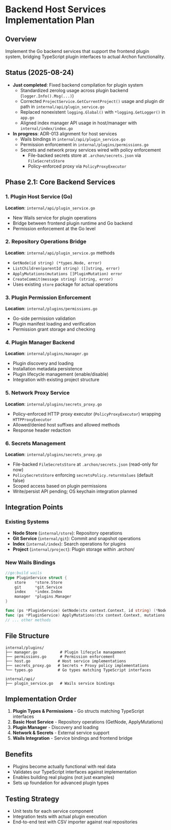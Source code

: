 # Backend Host Services Implementation Plan

## Overview
Implement the Go backend services that support the frontend plugin system, bridging TypeScript plugin interfaces to actual Archon functionality.

## Status (2025-08-24)

- __Just completed__: Fixed backend compilation for plugin system
  - Standardized zerolog usage across plugin backend (`logger.Info().Msg(...)`)
  - Corrected `ProjectService.GetCurrentProject()` usage and plugin dir path in `internal/api/plugin_service.go`
  - Replaced nonexistent `logging.Global()` with `*logging.GetLogger()` in `app.go`
  - Aligned index manager API usage in host/manager with `internal/index/index.go`
- __In progress__: ADR-013 alignment for host services
  - Wails bindings in `internal/api/plugin_service.go`
  - Permission enforcement in `internal/plugins/permissions.go`
  - Secrets and network proxy services wired with policy enforcement
    - File-backed secrets store at `.archon/secrets.json` via `FileSecretsStore`
    - Policy-enforced proxy via `PolicyProxyExecutor`

## Phase 2.1: Core Backend Services

### 1. Plugin Host Service (Go)
**Location**: `internal/api/plugin_service.go`
- New Wails service for plugin operations
- Bridge between frontend plugin runtime and Go backend
- Permission enforcement at the Go level

### 2. Repository Operations Bridge
**Location**: `internal/api/plugin_service.go` methods
- `GetNode(id string) (*types.Node, error)`
- `ListChildren(parentId string) ([]string, error)` 
- `ApplyMutations(mutations []PluginMutation) error`
- `CreateCommit(message string) (string, error)`
- Uses existing `store` package for actual operations

### 3. Plugin Permission Enforcement
**Location**: `internal/plugins/permissions.go`
- Go-side permission validation
- Plugin manifest loading and verification
- Permission grant storage and checking

### 4. Plugin Manager Backend
**Location**: `internal/plugins/manager.go`
- Plugin discovery and loading
- Installation metadata persistence  
- Plugin lifecycle management (enable/disable)
- Integration with existing project structure

### 5. Network Proxy Service
**Location**: `internal/plugins/secrets_proxy.go`
- Policy-enforced HTTP proxy executor (`PolicyProxyExecutor`) wrapping `HTTPProxyExecutor`
- Allowed/denied host suffixes and allowed methods
- Response header redaction

### 6. Secrets Management
**Location**: `internal/plugins/secrets_proxy.go`
- File-backed `FileSecretsStore` at `.archon/secrets.json` (read-only for now)
- `PolicySecretsStore` enforcing `secretsPolicy.returnValues` (default false)
- Scoped access based on plugin permissions
- Write/persist API pending; OS keychain integration planned

## Integration Points

### Existing Systems
- **Node Store** (`internal/store`): Repository operations
- **Git Service** (`internal/git`): Commit and snapshot operations  
- **Index** (`internal/index`): Search operations for plugins
- **Project** (`internal/project`): Plugin storage within .archon/

### New Wails Bindings
```go
//go:build wails
type PluginService struct {
    store    *store.Store
    git      *git.Service  
    index    *index.Index
    manager  *plugins.Manager
}

func (ps *PluginService) GetNode(ctx context.Context, id string) (*Node, error)
func (ps *PluginService) ApplyMutations(ctx context.Context, mutations []Mutation) error
// ... other methods
```

## File Structure
```
internal/plugins/
├── manager.go          # Plugin lifecycle management
├── permissions.go      # Permission enforcement  
├── host.go            # Host service implementations
├── secrets_proxy.go   # Secrets + Proxy policy implementations
└── types.go           # Go types matching TypeScript interfaces

internal/api/
├── plugin_service.go   # Wails service bindings
```

## Implementation Order
1. **Plugin Types & Permissions** - Go structs matching TypeScript interfaces
2. **Basic Host Service** - Repository operations (GetNode, ApplyMutations)
3. **Plugin Manager** - Discovery and loading
4. **Network & Secrets** - External service support
5. **Wails Integration** - Service bindings and frontend bridge

## Benefits
- Plugins become actually functional with real data
- Validates our TypeScript interfaces against implementation
- Enables building real plugins (not just examples)
- Sets up foundation for advanced plugin types

## Testing Strategy
- Unit tests for each service component
- Integration tests with actual plugin execution
- End-to-end test with CSV importer against real repositories